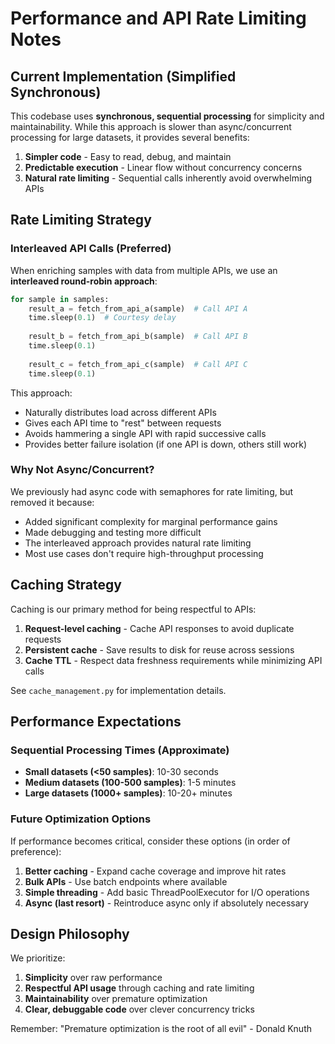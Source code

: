 # Performance and API Rate Limiting Notes

## Current Implementation (Simplified Synchronous)

This codebase uses **synchronous, sequential processing** for simplicity and maintainability. While this approach is slower than async/concurrent processing for large datasets, it provides several benefits:

1. **Simpler code** - Easy to read, debug, and maintain
2. **Predictable execution** - Linear flow without concurrency concerns  
3. **Natural rate limiting** - Sequential calls inherently avoid overwhelming APIs

## Rate Limiting Strategy

### Interleaved API Calls (Preferred)
When enriching samples with data from multiple APIs, we use an **interleaved round-robin approach**:

```python
for sample in samples:
    result_a = fetch_from_api_a(sample)  # Call API A
    time.sleep(0.1)  # Courtesy delay
    
    result_b = fetch_from_api_b(sample)  # Call API B  
    time.sleep(0.1)
    
    result_c = fetch_from_api_c(sample)  # Call API C
    time.sleep(0.1)
```

This approach:
- Naturally distributes load across different APIs
- Gives each API time to "rest" between requests
- Avoids hammering a single API with rapid successive calls
- Provides better failure isolation (if one API is down, others still work)

### Why Not Async/Concurrent?

We previously had async code with semaphores for rate limiting, but removed it because:
- Added significant complexity for marginal performance gains
- Made debugging and testing more difficult
- The interleaved approach provides natural rate limiting
- Most use cases don't require high-throughput processing

## Caching Strategy

Caching is our primary method for being respectful to APIs:

1. **Request-level caching** - Cache API responses to avoid duplicate requests
2. **Persistent cache** - Save results to disk for reuse across sessions
3. **Cache TTL** - Respect data freshness requirements while minimizing API calls

See `cache_management.py` for implementation details.

## Performance Expectations

### Sequential Processing Times (Approximate)
- **Small datasets (<50 samples)**: 10-30 seconds
- **Medium datasets (100-500 samples)**: 1-5 minutes  
- **Large datasets (1000+ samples)**: 10-20+ minutes

### Future Optimization Options

If performance becomes critical, consider these options (in order of preference):

1. **Better caching** - Expand cache coverage and improve hit rates
2. **Bulk APIs** - Use batch endpoints where available
3. **Simple threading** - Add basic ThreadPoolExecutor for I/O operations
4. **Async (last resort)** - Reintroduce async only if absolutely necessary

## Design Philosophy

We prioritize:
1. **Simplicity** over raw performance
2. **Respectful API usage** through caching and rate limiting
3. **Maintainability** over premature optimization
4. **Clear, debuggable code** over clever concurrency tricks

Remember: "Premature optimization is the root of all evil" - Donald Knuth